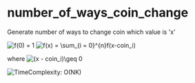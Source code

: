 # number_of_ways_coin_change
Generate number of ways to change coin which value is 'x'

<img src="https://latex.codecogs.com/gif.latex?f(0)&space;=&space;1" title="f(0) = 1" />
<img src="https://latex.codecogs.com/gif.latex?f(x)&space;=&space;\sum_{i&space;=&space;0}^{n}f(x-coin_i)" title="f(x) = \sum_{i = 0}^{n}f(x-coin_i)" />

where
<img src="https://latex.codecogs.com/gif.latex?(x&space;-&space;coin_i)\geq&space;0" title="(x - coin_i)\geq 0" />

<img src="https://latex.codecogs.com/gif.latex?TimeComplexity:&space;O(NK)" title="TimeComplexity: O(NK)" />
